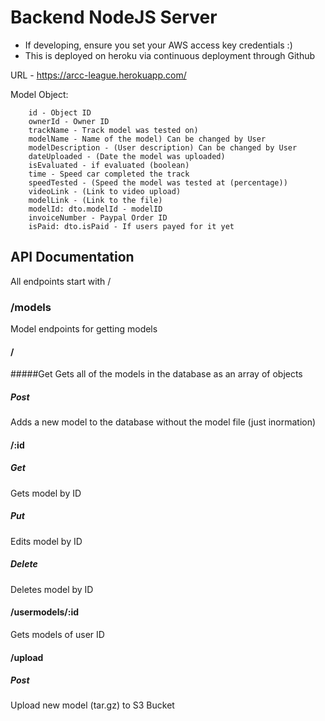 # Backend NodeJS Server
- If developing, ensure you set your AWS access key credentials :)
- This is deployed on heroku via continuous deployment through Github

URL - https://arcc-league.herokuapp.com/

Model Object: 
```
    id - Object ID
    ownerId - Owner ID
    trackName - Track model was tested on)
    modelName - Name of the model) Can be changed by User
    modelDescription - (User description) Can be changed by User
    dateUploaded - (Date the model was uploaded)
    isEvaluated - if evaluated (boolean)
    time - Speed car completed the track
    speedTested - (Speed the model was tested at (percentage))
    videoLink - (Link to video upload)
    modelLink - (Link to the file)
    modelId: dto.modelId - modelID
    invoiceNumber - Paypal Order ID
    isPaid: dto.isPaid - If users payed for it yet
```
     

## API Documentation
All endpoints start with /

### /models
Model endpoints for getting models

#### /

#####Get
Gets all of the models in the database as an array of objects

##### Post
Adds a new model to the database without the model file (just inormation)

#### /:id

##### Get
Gets model by ID

##### Put
Edits model by ID

##### Delete
Deletes model by ID

#### /usermodels/:id
Gets models of user ID

#### /upload
##### Post
Upload new model (tar.gz) to S3 Bucket
